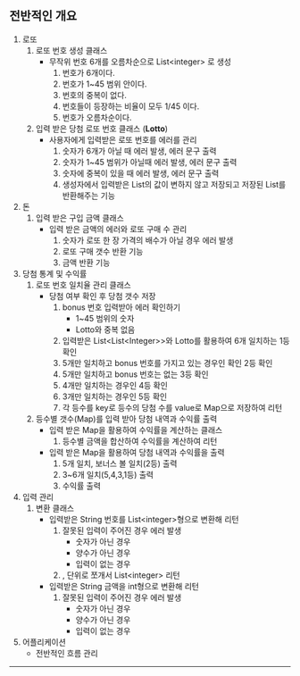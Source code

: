 ## 전반적인 개요

1. 로또
    1. 로또 번호 생성 클래스
        - 무작위 번호 6개를 오름차순으로 List\<integer> 로 생성
            1. 번호가 6개이다.
            2. 번호가 1~45 범위 안이다.
            3. 번호의 중복이 없다.
            4. 번호들이 등장하는 비율이 모두 1/45 이다.
            5. 번호가 오름차순이다.
    2. 입력 받은 당첨 로또 번호 클래스 (**Lotto**)
        - 사용자에게 입력받은 로또 번호를 에러를 관리
            1. 숫자가 6개가 아닐 때 에러 발생, 에러 문구 출력
            2. 숫자가 1~45 범위가 아닐때 에러 발생, 에러 문구 출력
            3. 숫자에 중복이 있을 때 에러 발생, 에러 문구 출력
            4. 생성자에서 입력받은 List의 값이 변하지 않고 저장되고 저장된 List를 반환해주는 기능
2. 돈
    1. 입력 받은 구입 금액 클래스
        - 입력 받은 금액의 에러와 로또 구매 수 관리
            1. 숫자가 로또 한 장 가격의 배수가 아닐 경우 에러 발생
            2. 로또 구매 갯수 반환 기능
            3. 금액 반환 기능
3. 당첨 통계 및 수익률
    1. 로또 번호 일치율 관리 클래스
        - 당첨 여부 확인 후 당첨 갯수 저장
            1. bonus 번호 입력받아 에러 확인하기
                - 1~45 범위의 숫자
                - Lotto와 중복 없음
            2. 입력받은 List\<List\<Integer>>와 Lotto를 활용하여 6개 일치하는 1등 확인
            3. 5개만 일치하고 bonus 번호를 가지고 있는 경우인 확인 2등 확인
            4. 5개만 일치하고 bonus 번호는 없는 3등 확인
            5. 4개만 일치하는 경우인 4등 확인
            6. 3개만 일치하는 경우인 5등 확인
            7. 각 등수를 key로 등수의 당첨 수를 value로 Map으로 저장하여 리턴
    2. 등수별 갯수(Map)를 입력 받아 당첨 내역과 수익률 출력
        - 입력 받은 Map을 활용하여 수익률을 계산하는 클래스
            1. 등수별 금액을 합산하여 수익률을 계산하여 리턴
        - 입력 받은 Map을 활용하여 당첨 내역과 수익률을 출력
            1. 5개 일치, 보너스 볼 일치(2등) 출력
            2. 3~6개 일치(5,4,3,1등) 출력
            3. 수익률 출력
4. 입력 관리
    1. 변환 클래스
        - 입력받은 String 번호를 List\<integer>형으로 변환해 리턴
            1. 잘못된 입력이 주어진 경우 에러 발생
                - 숫자가 아닌 경우
                - 양수가 아닌 경우
                - 입력이 없는 경우
            2. , 단위로 쪼개서 List\<integer> 리턴
        - 입력받은 String 금액을 int형으로 변환해 리턴
            1. 잘못된 입력이 주어진 경우 에러 발생
                - 숫자가 아닌 경우
                - 양수가 아닌 경우
                - 입력이 없는 경우
5. 어플리케이션
    - 전반적인 흐름 관리

------------------------------